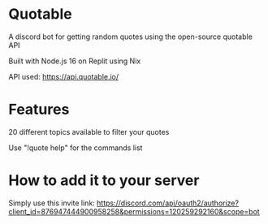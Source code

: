 # Quotable
A discord bot for getting random quotes using the open-source quotable API

Built with Node.js 16 on Replit using Nix

API used: https://api.quotable.io/

# Features
20 different topics available to filter your quotes

Use "!quote help" for the commands list

# How to add it to your server
Simply use this invite link:
https://discord.com/api/oauth2/authorize?client_id=876947444900958258&permissions=120259292160&scope=bot
